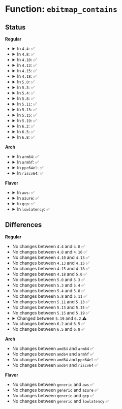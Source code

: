 # Function: <code>ebitmap_contains</code>

## Status
<b>Regular</b>
<ul>
<li>
<details>
<summary>In <code>4.4</code>: ✅</summary>

```c
int ebitmap_contains(struct ebitmap *e1, struct ebitmap *e2, u32 last_e2bit);
```

**Collision:** Unique Global

**Inline:** No

**Transformation:** False

**Instances:**

```
In security/selinux/ss/ebitmap.c (ffffffff8134da50)
Location: security/selinux/ss/ebitmap.c:198
Inline: False
Direct callers:
  - security/selinux/ss/services.c:constraint_expr_eval
  - security/selinux/ss/services.c:constraint_expr_eval
  - security/selinux/ss/services.c:constraint_expr_eval
  - security/selinux/ss/mls.c:mls_level_isvalid
  - security/selinux/ss/mls.c:mls_range_isvalid
  - security/selinux/ss/mls.c:mls_context_isvalid
  - security/selinux/ss/mls.c:mls_context_isvalid
  - security/selinux/ss/mls.c:mls_setup_user_range
  - security/selinux/ss/mls.c:mls_setup_user_range
  - security/selinux/ss/mls.c:mls_setup_user_range
  - security/selinux/ss/mls.c:mls_setup_user_range
  - security/selinux/ss/mls.c:mls_setup_user_range
  - security/selinux/ss/mls.c:mls_setup_user_range
  - security/selinux/ss/mls.c:mls_setup_user_range
  - security/selinux/ss/mls.c:mls_setup_user_range
```
**Symbols:**

```
ffffffff8134da50-ffffffff8134db0e: ebitmap_contains (STB_GLOBAL)
```
</details>
</li>
<li>
<details>
<summary>In <code>4.8</code>: ✅</summary>

```c
int ebitmap_contains(struct ebitmap *e1, struct ebitmap *e2, u32 last_e2bit);
```

**Collision:** Unique Global

**Inline:** No

**Transformation:** False

**Instances:**

```
In security/selinux/ss/ebitmap.c (ffffffff81383a40)
Location: security/selinux/ss/ebitmap.c:198
Inline: False
Direct callers:
  - security/selinux/ss/services.c:constraint_expr_eval
  - security/selinux/ss/services.c:constraint_expr_eval
  - security/selinux/ss/services.c:constraint_expr_eval
  - security/selinux/ss/mls.c:mls_setup_user_range
  - security/selinux/ss/mls.c:mls_setup_user_range
  - security/selinux/ss/mls.c:mls_setup_user_range
  - security/selinux/ss/mls.c:mls_setup_user_range
  - security/selinux/ss/mls.c:mls_setup_user_range
  - security/selinux/ss/mls.c:mls_setup_user_range
  - security/selinux/ss/mls.c:mls_setup_user_range
  - security/selinux/ss/mls.c:mls_setup_user_range
  - security/selinux/ss/mls.c:mls_context_isvalid
  - security/selinux/ss/mls.c:mls_context_isvalid
  - security/selinux/ss/mls.c:mls_range_isvalid
  - security/selinux/ss/mls.c:mls_level_isvalid
```
**Symbols:**

```
ffffffff81383a40-ffffffff81383b12: ebitmap_contains (STB_GLOBAL)
```
</details>
</li>
<li>
<details>
<summary>In <code>4.10</code>: ✅</summary>

```c
int ebitmap_contains(struct ebitmap *e1, struct ebitmap *e2, u32 last_e2bit);
```

**Collision:** Unique Global

**Inline:** No

**Transformation:** False

**Instances:**

```
In security/selinux/ss/ebitmap.c (ffffffff8139a4c0)
Location: security/selinux/ss/ebitmap.c:198
Inline: False
Direct callers:
  - security/selinux/ss/services.c:constraint_expr_eval
  - security/selinux/ss/services.c:constraint_expr_eval
  - security/selinux/ss/services.c:constraint_expr_eval
  - security/selinux/ss/mls.c:mls_setup_user_range
  - security/selinux/ss/mls.c:mls_setup_user_range
  - security/selinux/ss/mls.c:mls_setup_user_range
  - security/selinux/ss/mls.c:mls_setup_user_range
  - security/selinux/ss/mls.c:mls_setup_user_range
  - security/selinux/ss/mls.c:mls_setup_user_range
  - security/selinux/ss/mls.c:mls_setup_user_range
  - security/selinux/ss/mls.c:mls_setup_user_range
  - security/selinux/ss/mls.c:mls_context_isvalid
  - security/selinux/ss/mls.c:mls_context_isvalid
  - security/selinux/ss/mls.c:mls_range_isvalid
  - security/selinux/ss/mls.c:mls_level_isvalid
```
**Symbols:**

```
ffffffff8139a4c0-ffffffff8139a592: ebitmap_contains (STB_GLOBAL)
```
</details>
</li>
<li>
<details>
<summary>In <code>4.13</code>: ✅</summary>

```c
int ebitmap_contains(struct ebitmap *e1, struct ebitmap *e2, u32 last_e2bit);
```

**Collision:** Unique Global

**Inline:** No

**Transformation:** False

**Instances:**

```
In security/selinux/ss/ebitmap.c (ffffffff813b0970)
Location: security/selinux/ss/ebitmap.c:200
Inline: False
Direct callers:
  - security/selinux/ss/services.c:selinux_audit_rule_match
  - security/selinux/ss/services.c:selinux_audit_rule_match
  - security/selinux/ss/services.c:selinux_audit_rule_match
  - security/selinux/ss/services.c:constraint_expr_eval
  - security/selinux/ss/services.c:constraint_expr_eval
  - security/selinux/ss/services.c:constraint_expr_eval
  - security/selinux/ss/mls.c:mls_setup_user_range
  - security/selinux/ss/mls.c:mls_setup_user_range
  - security/selinux/ss/mls.c:mls_setup_user_range
  - security/selinux/ss/mls.c:mls_setup_user_range
  - security/selinux/ss/mls.c:mls_setup_user_range
  - security/selinux/ss/mls.c:mls_setup_user_range
  - security/selinux/ss/mls.c:mls_setup_user_range
  - security/selinux/ss/mls.c:mls_setup_user_range
  - security/selinux/ss/mls.c:mls_context_isvalid
  - security/selinux/ss/mls.c:mls_context_isvalid
  - security/selinux/ss/mls.c:mls_range_isvalid
  - security/selinux/ss/mls.c:mls_level_isvalid
```
**Symbols:**

```
ffffffff813b0970-ffffffff813b0a3d: ebitmap_contains (STB_GLOBAL)
```
</details>
</li>
<li>
<details>
<summary>In <code>4.15</code>: ✅</summary>

```c
int ebitmap_contains(struct ebitmap *e1, struct ebitmap *e2, u32 last_e2bit);
```

**Collision:** Unique Global

**Inline:** No

**Transformation:** False

**Instances:**

```
In security/selinux/ss/ebitmap.c (ffffffff813d6a10)
Location: security/selinux/ss/ebitmap.c:201
Inline: False
Direct callers:
  - security/selinux/ss/services.c:selinux_audit_rule_match
  - security/selinux/ss/services.c:selinux_audit_rule_match
  - security/selinux/ss/services.c:selinux_audit_rule_match
  - security/selinux/ss/services.c:constraint_expr_eval
  - security/selinux/ss/services.c:constraint_expr_eval
  - security/selinux/ss/services.c:constraint_expr_eval
  - security/selinux/ss/mls.c:mls_setup_user_range
  - security/selinux/ss/mls.c:mls_setup_user_range
  - security/selinux/ss/mls.c:mls_setup_user_range
  - security/selinux/ss/mls.c:mls_setup_user_range
  - security/selinux/ss/mls.c:mls_setup_user_range
  - security/selinux/ss/mls.c:mls_setup_user_range
  - security/selinux/ss/mls.c:mls_setup_user_range
  - security/selinux/ss/mls.c:mls_setup_user_range
  - security/selinux/ss/mls.c:mls_context_isvalid
  - security/selinux/ss/mls.c:mls_context_isvalid
  - security/selinux/ss/mls.c:mls_range_isvalid
  - security/selinux/ss/mls.c:mls_level_isvalid
```
**Symbols:**

```
ffffffff813d6a10-ffffffff813d6b2a: ebitmap_contains (STB_GLOBAL)
```
</details>
</li>
<li>
<details>
<summary>In <code>4.18</code>: ✅</summary>

```c
int ebitmap_contains(struct ebitmap *e1, struct ebitmap *e2, u32 last_e2bit);
```

**Collision:** Unique Global

**Inline:** No

**Transformation:** False

**Instances:**

```
In security/selinux/ss/ebitmap.c (ffffffff81407030)
Location: security/selinux/ss/ebitmap.c:201
Inline: False
Direct callers:
  - security/selinux/ss/services.c:selinux_audit_rule_match
  - security/selinux/ss/services.c:selinux_audit_rule_match
  - security/selinux/ss/services.c:selinux_audit_rule_match
  - security/selinux/ss/mls.c:mls_setup_user_range
  - security/selinux/ss/mls.c:mls_setup_user_range
  - security/selinux/ss/mls.c:mls_setup_user_range
  - security/selinux/ss/mls.c:mls_setup_user_range
  - security/selinux/ss/mls.c:mls_setup_user_range
  - security/selinux/ss/mls.c:mls_setup_user_range
  - security/selinux/ss/mls.c:mls_setup_user_range
  - security/selinux/ss/mls.c:mls_setup_user_range
  - security/selinux/ss/mls.c:mls_context_isvalid
  - security/selinux/ss/mls.c:mls_context_isvalid
  - security/selinux/ss/mls.c:mls_range_isvalid
  - security/selinux/ss/mls.c:mls_level_isvalid
```
**Symbols:**

```
ffffffff81407030-ffffffff8140713f: ebitmap_contains (STB_GLOBAL)
```
</details>
</li>
<li>
<details>
<summary>In <code>5.0</code>: ✅</summary>

```c
int ebitmap_contains(struct ebitmap *e1, struct ebitmap *e2, u32 last_e2bit);
```

**Collision:** Unique Global

**Inline:** No

**Transformation:** False

**Instances:**

```
In security/selinux/ss/ebitmap.c (ffffffff81422b80)
Location: security/selinux/ss/ebitmap.c:201
Inline: False
Direct callers:
  - security/selinux/ss/services.c:selinux_audit_rule_match
  - security/selinux/ss/services.c:selinux_audit_rule_match
  - security/selinux/ss/services.c:selinux_audit_rule_match
  - security/selinux/ss/mls.c:mls_setup_user_range
  - security/selinux/ss/mls.c:mls_setup_user_range
  - security/selinux/ss/mls.c:mls_setup_user_range
  - security/selinux/ss/mls.c:mls_setup_user_range
  - security/selinux/ss/mls.c:mls_setup_user_range
  - security/selinux/ss/mls.c:mls_setup_user_range
  - security/selinux/ss/mls.c:mls_setup_user_range
  - security/selinux/ss/mls.c:mls_setup_user_range
  - security/selinux/ss/mls.c:mls_context_isvalid
  - security/selinux/ss/mls.c:mls_context_isvalid
  - security/selinux/ss/mls.c:mls_range_isvalid
  - security/selinux/ss/mls.c:mls_level_isvalid
```
**Symbols:**

```
ffffffff81422b80-ffffffff81422c8f: ebitmap_contains (STB_GLOBAL)
```
</details>
</li>
<li>
<details>
<summary>In <code>5.3</code>: ✅</summary>

```c
int ebitmap_contains(struct ebitmap *e1, struct ebitmap *e2, u32 last_e2bit);
```

**Collision:** Unique Global

**Inline:** No

**Transformation:** False

**Instances:**

```
In security/selinux/ss/ebitmap.c (ffffffff81450810)
Location: security/selinux/ss/ebitmap.c:201
Inline: False
Direct callers:
  - security/selinux/ss/services.c:selinux_audit_rule_match
  - security/selinux/ss/services.c:selinux_audit_rule_match
  - security/selinux/ss/services.c:selinux_audit_rule_match
  - security/selinux/ss/mls.c:mls_setup_user_range
  - security/selinux/ss/mls.c:mls_setup_user_range
  - security/selinux/ss/mls.c:mls_setup_user_range
  - security/selinux/ss/mls.c:mls_setup_user_range
  - security/selinux/ss/mls.c:mls_setup_user_range
  - security/selinux/ss/mls.c:mls_setup_user_range
  - security/selinux/ss/mls.c:mls_setup_user_range
  - security/selinux/ss/mls.c:mls_setup_user_range
  - security/selinux/ss/mls.c:mls_context_isvalid
  - security/selinux/ss/mls.c:mls_context_isvalid
  - security/selinux/ss/mls.c:mls_range_isvalid
  - security/selinux/ss/mls.c:mls_level_isvalid
```
**Symbols:**

```
ffffffff81450810-ffffffff814508ba: ebitmap_contains (STB_GLOBAL)
```
</details>
</li>
<li>
<details>
<summary>In <code>5.4</code>: ✅</summary>

```c
int ebitmap_contains(struct ebitmap *e1, struct ebitmap *e2, u32 last_e2bit);
```

**Collision:** Unique Global

**Inline:** No

**Transformation:** False

**Instances:**

```
In security/selinux/ss/ebitmap.c (ffffffff8146a5f0)
Location: security/selinux/ss/ebitmap.c:201
Inline: False
Direct callers:
  - security/selinux/ss/services.c:selinux_audit_rule_match
  - security/selinux/ss/services.c:selinux_audit_rule_match
  - security/selinux/ss/services.c:selinux_audit_rule_match
  - security/selinux/ss/mls.c:mls_setup_user_range
  - security/selinux/ss/mls.c:mls_setup_user_range
  - security/selinux/ss/mls.c:mls_setup_user_range
  - security/selinux/ss/mls.c:mls_setup_user_range
  - security/selinux/ss/mls.c:mls_setup_user_range
  - security/selinux/ss/mls.c:mls_setup_user_range
  - security/selinux/ss/mls.c:mls_setup_user_range
  - security/selinux/ss/mls.c:mls_setup_user_range
  - security/selinux/ss/mls.c:mls_context_isvalid
  - security/selinux/ss/mls.c:mls_context_isvalid
  - security/selinux/ss/mls.c:mls_range_isvalid
  - security/selinux/ss/mls.c:mls_level_isvalid
```
**Symbols:**

```
ffffffff8146a5f0-ffffffff8146a69a: ebitmap_contains (STB_GLOBAL)
```
</details>
</li>
<li>
<details>
<summary>In <code>5.8</code>: ✅</summary>

```c
int ebitmap_contains(struct ebitmap *e1, struct ebitmap *e2, u32 last_e2bit);
```

**Collision:** Unique Global

**Inline:** No

**Transformation:** False

**Instances:**

```
In security/selinux/ss/ebitmap.c (ffffffff814beb50)
Location: security/selinux/ss/ebitmap.c:220
Inline: False
Direct callers:
  - security/selinux/ss/services.c:selinux_audit_rule_match
  - security/selinux/ss/services.c:selinux_audit_rule_match
  - security/selinux/ss/services.c:selinux_audit_rule_match
  - security/selinux/ss/services.c:constraint_expr_eval
  - security/selinux/ss/services.c:constraint_expr_eval
  - security/selinux/ss/services.c:constraint_expr_eval
  - security/selinux/ss/mls.c:mls_setup_user_range
  - security/selinux/ss/mls.c:mls_setup_user_range
  - security/selinux/ss/mls.c:mls_setup_user_range
  - security/selinux/ss/mls.c:mls_setup_user_range
  - security/selinux/ss/mls.c:mls_setup_user_range
  - security/selinux/ss/mls.c:mls_setup_user_range
  - security/selinux/ss/mls.c:mls_setup_user_range
  - security/selinux/ss/mls.c:mls_setup_user_range
  - security/selinux/ss/mls.c:mls_context_isvalid
  - security/selinux/ss/mls.c:mls_context_isvalid
  - security/selinux/ss/mls.c:mls_range_isvalid
  - security/selinux/ss/mls.c:mls_range_isvalid
```
**Symbols:**

```
ffffffff814beb50-ffffffff814bec0f: ebitmap_contains (STB_GLOBAL)
```
</details>
</li>
<li>
<details>
<summary>In <code>5.11</code>: ✅</summary>

```c
int ebitmap_contains(struct ebitmap *e1, struct ebitmap *e2, u32 last_e2bit);
```

**Collision:** Unique Global

**Inline:** No

**Transformation:** False

**Instances:**

```
In security/selinux/ss/ebitmap.c (ffffffff814dc570)
Location: security/selinux/ss/ebitmap.c:220
Inline: False
Direct callers:
  - security/selinux/ss/services.c:selinux_audit_rule_match
  - security/selinux/ss/services.c:selinux_audit_rule_match
  - security/selinux/ss/services.c:selinux_audit_rule_match
  - security/selinux/ss/services.c:constraint_expr_eval
  - security/selinux/ss/services.c:constraint_expr_eval
  - security/selinux/ss/services.c:constraint_expr_eval
  - security/selinux/ss/mls.c:mls_setup_user_range
  - security/selinux/ss/mls.c:mls_setup_user_range
  - security/selinux/ss/mls.c:mls_setup_user_range
  - security/selinux/ss/mls.c:mls_setup_user_range
  - security/selinux/ss/mls.c:mls_setup_user_range
  - security/selinux/ss/mls.c:mls_setup_user_range
  - security/selinux/ss/mls.c:mls_setup_user_range
  - security/selinux/ss/mls.c:mls_setup_user_range
  - security/selinux/ss/mls.c:mls_context_isvalid
  - security/selinux/ss/mls.c:mls_context_isvalid
  - security/selinux/ss/mls.c:mls_range_isvalid
  - security/selinux/ss/mls.c:mls_range_isvalid
```
**Symbols:**

```
ffffffff814dc570-ffffffff814dc62f: ebitmap_contains (STB_GLOBAL)
```
</details>
</li>
<li>
<details>
<summary>In <code>5.13</code>: ✅</summary>

```c
int ebitmap_contains(struct ebitmap *e1, struct ebitmap *e2, u32 last_e2bit);
```

**Collision:** Unique Global

**Inline:** No

**Transformation:** False

**Instances:**

```
In security/selinux/ss/ebitmap.c (ffffffff814e2eb0)
Location: security/selinux/ss/ebitmap.c:220
Inline: False
Direct callers:
  - security/selinux/ss/services.c:selinux_audit_rule_match
  - security/selinux/ss/services.c:selinux_audit_rule_match
  - security/selinux/ss/services.c:selinux_audit_rule_match
  - security/selinux/ss/services.c:constraint_expr_eval
  - security/selinux/ss/services.c:constraint_expr_eval
  - security/selinux/ss/services.c:constraint_expr_eval
  - security/selinux/ss/mls.c:mls_setup_user_range
  - security/selinux/ss/mls.c:mls_setup_user_range
  - security/selinux/ss/mls.c:mls_setup_user_range
  - security/selinux/ss/mls.c:mls_setup_user_range
  - security/selinux/ss/mls.c:mls_setup_user_range
  - security/selinux/ss/mls.c:mls_setup_user_range
  - security/selinux/ss/mls.c:mls_setup_user_range
  - security/selinux/ss/mls.c:mls_setup_user_range
  - security/selinux/ss/mls.c:mls_context_isvalid
  - security/selinux/ss/mls.c:mls_context_isvalid
  - security/selinux/ss/mls.c:mls_range_isvalid
  - security/selinux/ss/mls.c:mls_range_isvalid
```
**Symbols:**

```
ffffffff814e2eb0-ffffffff814e2f51: ebitmap_contains (STB_GLOBAL)
```
</details>
</li>
<li>
<details>
<summary>In <code>5.15</code>: ✅</summary>

```c
int ebitmap_contains(struct ebitmap *e1, struct ebitmap *e2, u32 last_e2bit);
```

**Collision:** Unique Global

**Inline:** No

**Transformation:** False

**Instances:**

```
In security/selinux/ss/ebitmap.c (ffffffff8153c0e0)
Location: security/selinux/ss/ebitmap.c:220
Inline: False
Direct callers:
  - security/selinux/ss/services.c:selinux_audit_rule_match
  - security/selinux/ss/services.c:selinux_audit_rule_match
  - security/selinux/ss/services.c:selinux_audit_rule_match
  - security/selinux/ss/services.c:constraint_expr_eval
  - security/selinux/ss/services.c:constraint_expr_eval
  - security/selinux/ss/services.c:constraint_expr_eval
  - security/selinux/ss/mls.c:mls_setup_user_range
  - security/selinux/ss/mls.c:mls_setup_user_range
  - security/selinux/ss/mls.c:mls_setup_user_range
  - security/selinux/ss/mls.c:mls_setup_user_range
  - security/selinux/ss/mls.c:mls_setup_user_range
  - security/selinux/ss/mls.c:mls_setup_user_range
  - security/selinux/ss/mls.c:mls_setup_user_range
  - security/selinux/ss/mls.c:mls_setup_user_range
  - security/selinux/ss/mls.c:mls_context_isvalid
  - security/selinux/ss/mls.c:mls_context_isvalid
  - security/selinux/ss/mls.c:mls_range_isvalid
  - security/selinux/ss/mls.c:mls_range_isvalid
```
**Symbols:**

```
ffffffff8153c0e0-ffffffff8153c26d: ebitmap_contains (STB_GLOBAL)
```
</details>
</li>
<li>
<details>
<summary>In <code>5.19</code>: ✅</summary>

```c
int ebitmap_contains(struct ebitmap *e1, struct ebitmap *e2, u32 last_e2bit);
```

**Collision:** Unique Global

**Inline:** No

**Transformation:** False

**Instances:**

```
In security/selinux/ss/ebitmap.c (ffffffff815d39c0)
Location: security/selinux/ss/ebitmap.c:220
Inline: False
Direct callers:
  - security/selinux/ss/services.c:selinux_audit_rule_match
  - security/selinux/ss/services.c:selinux_audit_rule_match
  - security/selinux/ss/services.c:selinux_audit_rule_match
  - security/selinux/ss/services.c:constraint_expr_eval
  - security/selinux/ss/services.c:constraint_expr_eval
  - security/selinux/ss/services.c:constraint_expr_eval
  - security/selinux/ss/mls.c:mls_setup_user_range
  - security/selinux/ss/mls.c:mls_setup_user_range
  - security/selinux/ss/mls.c:mls_setup_user_range
  - security/selinux/ss/mls.c:mls_setup_user_range
  - security/selinux/ss/mls.c:mls_setup_user_range
  - security/selinux/ss/mls.c:mls_setup_user_range
  - security/selinux/ss/mls.c:mls_setup_user_range
  - security/selinux/ss/mls.c:mls_setup_user_range
  - security/selinux/ss/mls.c:mls_context_isvalid
  - security/selinux/ss/mls.c:mls_context_isvalid
  - security/selinux/ss/mls.c:mls_context_isvalid
```
**Symbols:**

```
ffffffff815d39c0-ffffffff815d3b98: ebitmap_contains (STB_GLOBAL)
```
</details>
</li>
<li>
<details>
<summary>In <code>6.2</code>: ✅</summary>

```c
int ebitmap_contains(const struct ebitmap *e1, const struct ebitmap *e2, u32 last_e2bit);
```

**Collision:** Unique Global

**Inline:** No

**Transformation:** False

**Instances:**

```
In security/selinux/ss/ebitmap.c (ffffffff81681a60)
Location: security/selinux/ss/ebitmap.c:221
Inline: False
Direct callers:
  - security/selinux/ss/services.c:selinux_audit_rule_match
  - security/selinux/ss/services.c:selinux_audit_rule_match
  - security/selinux/ss/services.c:selinux_audit_rule_match
  - security/selinux/ss/services.c:constraint_expr_eval
  - security/selinux/ss/services.c:constraint_expr_eval
  - security/selinux/ss/services.c:constraint_expr_eval
  - security/selinux/ss/mls.c:mls_setup_user_range
  - security/selinux/ss/mls.c:mls_setup_user_range
  - security/selinux/ss/mls.c:mls_setup_user_range
  - security/selinux/ss/mls.c:mls_setup_user_range
  - security/selinux/ss/mls.c:mls_setup_user_range
  - security/selinux/ss/mls.c:mls_setup_user_range
  - security/selinux/ss/mls.c:mls_setup_user_range
  - security/selinux/ss/mls.c:mls_setup_user_range
  - security/selinux/ss/mls.c:mls_context_isvalid
  - security/selinux/ss/mls.c:mls_context_isvalid
  - security/selinux/ss/mls.c:mls_context_isvalid
```
**Symbols:**

```
ffffffff81681a60-ffffffff81681c38: ebitmap_contains (STB_GLOBAL)
```
</details>
</li>
<li>
<details>
<summary>In <code>6.5</code>: ✅</summary>

```c
int ebitmap_contains(const struct ebitmap *e1, const struct ebitmap *e2, u32 last_e2bit);
```

**Collision:** Unique Global

**Inline:** No

**Transformation:** False

**Instances:**

```
In security/selinux/ss/ebitmap.c (ffffffff816b9c20)
Location: security/selinux/ss/ebitmap.c:221
Inline: False
Direct callers:
  - security/selinux/ss/services.c:selinux_audit_rule_match
  - security/selinux/ss/services.c:selinux_audit_rule_match
  - security/selinux/ss/services.c:selinux_audit_rule_match
  - security/selinux/ss/services.c:constraint_expr_eval
  - security/selinux/ss/services.c:constraint_expr_eval
  - security/selinux/ss/services.c:constraint_expr_eval
  - security/selinux/ss/mls.c:mls_setup_user_range
  - security/selinux/ss/mls.c:mls_setup_user_range
  - security/selinux/ss/mls.c:mls_setup_user_range
  - security/selinux/ss/mls.c:mls_setup_user_range
  - security/selinux/ss/mls.c:mls_setup_user_range
  - security/selinux/ss/mls.c:mls_setup_user_range
  - security/selinux/ss/mls.c:mls_setup_user_range
  - security/selinux/ss/mls.c:mls_setup_user_range
  - security/selinux/ss/mls.c:mls_context_isvalid
  - security/selinux/ss/mls.c:mls_context_isvalid
  - security/selinux/ss/mls.c:mls_context_isvalid
```
**Symbols:**

```
ffffffff816b9c20-ffffffff816b9de1: ebitmap_contains (STB_GLOBAL)
```
</details>
</li>
<li>
<details>
<summary>In <code>6.8</code>: ✅</summary>

```c
int ebitmap_contains(const struct ebitmap *e1, const struct ebitmap *e2, u32 last_e2bit);
```

**Collision:** Unique Global

**Inline:** No

**Transformation:** False

**Instances:**

```
In security/selinux/ss/ebitmap.c (ffffffff816f66b0)
Location: security/selinux/ss/ebitmap.c:221
Inline: False
Direct callers:
  - security/selinux/ss/services.c:constraint_expr_eval
  - security/selinux/ss/services.c:constraint_expr_eval
  - security/selinux/ss/services.c:constraint_expr_eval
  - security/selinux/ss/mls.c:mls_setup_user_range
  - security/selinux/ss/mls.c:mls_setup_user_range
  - security/selinux/ss/mls.c:mls_setup_user_range
  - security/selinux/ss/mls.c:mls_setup_user_range
  - security/selinux/ss/mls.c:mls_setup_user_range
  - security/selinux/ss/mls.c:mls_setup_user_range
  - security/selinux/ss/mls.c:mls_setup_user_range
  - security/selinux/ss/mls.c:mls_setup_user_range
  - security/selinux/ss/mls.c:mls_context_isvalid
  - security/selinux/ss/mls.c:mls_context_isvalid
  - security/selinux/ss/mls.c:mls_context_isvalid
```
**Symbols:**

```
ffffffff816f66b0-ffffffff816f6871: ebitmap_contains (STB_GLOBAL)
```
</details>
</li>
</ul>
<b>Arch</b>
<ul>
<li>
<details>
<summary>In <code>arm64</code>: ✅</summary>

```c
int ebitmap_contains(struct ebitmap *e1, struct ebitmap *e2, u32 last_e2bit);
```

**Collision:** Unique Global

**Inline:** No

**Transformation:** False

**Instances:**

```
In security/selinux/ss/ebitmap.c (ffff800010559208)
Location: security/selinux/ss/ebitmap.c:201
Inline: False
Direct callers:
  - security/selinux/ss/services.c:selinux_audit_rule_match
  - security/selinux/ss/services.c:selinux_audit_rule_match
  - security/selinux/ss/services.c:selinux_audit_rule_match
  - security/selinux/ss/services.c:selinux_audit_rule_match
  - security/selinux/ss/mls.c:mls_setup_user_range
  - security/selinux/ss/mls.c:mls_setup_user_range
  - security/selinux/ss/mls.c:mls_setup_user_range
  - security/selinux/ss/mls.c:mls_setup_user_range
  - security/selinux/ss/mls.c:mls_setup_user_range
  - security/selinux/ss/mls.c:mls_setup_user_range
  - security/selinux/ss/mls.c:mls_setup_user_range
  - security/selinux/ss/mls.c:mls_setup_user_range
  - security/selinux/ss/mls.c:mls_context_isvalid
  - security/selinux/ss/mls.c:mls_context_isvalid
  - security/selinux/ss/mls.c:mls_range_isvalid
  - security/selinux/ss/mls.c:mls_level_isvalid
```
**Symbols:**

```
ffff800010559208-ffff800010559310: ebitmap_contains (STB_GLOBAL)
```
</details>
</li>
<li>
<details>
<summary>In <code>armhf</code>: ✅</summary>

```c
int ebitmap_contains(struct ebitmap *e1, struct ebitmap *e2, u32 last_e2bit);
```

**Collision:** Unique Global

**Inline:** No

**Transformation:** False

**Instances:**

```
In security/selinux/ss/ebitmap.c (c070da90)
Location: security/selinux/ss/ebitmap.c:201
Inline: False
Direct callers:
  - security/selinux/ss/services.c:selinux_audit_rule_match
  - security/selinux/ss/services.c:selinux_audit_rule_match
  - security/selinux/ss/services.c:selinux_audit_rule_match
  - security/selinux/ss/services.c:constraint_expr_eval
  - security/selinux/ss/services.c:constraint_expr_eval
  - security/selinux/ss/services.c:constraint_expr_eval
  - security/selinux/ss/services.c:constraint_expr_eval
  - security/selinux/ss/mls.c:mls_setup_user_range
  - security/selinux/ss/mls.c:mls_setup_user_range
  - security/selinux/ss/mls.c:mls_setup_user_range
  - security/selinux/ss/mls.c:mls_setup_user_range
  - security/selinux/ss/mls.c:mls_setup_user_range
  - security/selinux/ss/mls.c:mls_setup_user_range
  - security/selinux/ss/mls.c:mls_setup_user_range
  - security/selinux/ss/mls.c:mls_setup_user_range
  - security/selinux/ss/mls.c:mls_context_isvalid
  - security/selinux/ss/mls.c:mls_context_isvalid
  - security/selinux/ss/mls.c:mls_range_isvalid
  - security/selinux/ss/mls.c:mls_level_isvalid
```
**Symbols:**

```
c070da90-c070db80: ebitmap_contains (STB_GLOBAL)
```
</details>
</li>
<li>
<details>
<summary>In <code>ppc64el</code>: ✅</summary>

```c
int ebitmap_contains(struct ebitmap *e1, struct ebitmap *e2, u32 last_e2bit);
```

**Collision:** Unique Global

**Inline:** No

**Transformation:** False

**Instances:**

```
In security/selinux/ss/ebitmap.c (c0000000006b71f0)
Location: security/selinux/ss/ebitmap.c:201
Inline: False
Direct callers:
  - security/selinux/ss/services.c:selinux_audit_rule_match
  - security/selinux/ss/services.c:selinux_audit_rule_match
  - security/selinux/ss/services.c:selinux_audit_rule_match
  - security/selinux/ss/mls.c:mls_setup_user_range
  - security/selinux/ss/mls.c:mls_setup_user_range
  - security/selinux/ss/mls.c:mls_setup_user_range
  - security/selinux/ss/mls.c:mls_setup_user_range
  - security/selinux/ss/mls.c:mls_setup_user_range
  - security/selinux/ss/mls.c:mls_setup_user_range
  - security/selinux/ss/mls.c:mls_setup_user_range
  - security/selinux/ss/mls.c:mls_setup_user_range
  - security/selinux/ss/mls.c:mls_context_isvalid
  - security/selinux/ss/mls.c:mls_context_isvalid
  - security/selinux/ss/mls.c:mls_range_isvalid
  - security/selinux/ss/mls.c:mls_level_isvalid
```
**Symbols:**

```
c0000000006b71f0-c0000000006b7324: ebitmap_contains (STB_GLOBAL)
```
</details>
</li>
<li>
<details>
<summary>In <code>riscv64</code>: ✅</summary>

```c
int ebitmap_contains(struct ebitmap *e1, struct ebitmap *e2, u32 last_e2bit);
```

**Collision:** Unique Global

**Inline:** No

**Transformation:** False

**Instances:**

```
In security/selinux/ss/ebitmap.c (ffffffe0003b02fe)
Location: security/selinux/ss/ebitmap.c:201
Inline: False
Direct callers:
  - security/selinux/ss/services.c:selinux_audit_rule_match
  - security/selinux/ss/services.c:selinux_audit_rule_match
  - security/selinux/ss/services.c:selinux_audit_rule_match
  - security/selinux/ss/services.c:selinux_audit_rule_match
  - security/selinux/ss/mls.c:mls_setup_user_range
  - security/selinux/ss/mls.c:mls_setup_user_range
  - security/selinux/ss/mls.c:mls_setup_user_range
  - security/selinux/ss/mls.c:mls_setup_user_range
  - security/selinux/ss/mls.c:mls_setup_user_range
  - security/selinux/ss/mls.c:mls_setup_user_range
  - security/selinux/ss/mls.c:mls_setup_user_range
  - security/selinux/ss/mls.c:mls_setup_user_range
  - security/selinux/ss/mls.c:mls_context_isvalid
  - security/selinux/ss/mls.c:mls_context_isvalid
  - security/selinux/ss/mls.c:mls_range_isvalid
  - security/selinux/ss/mls.c:mls_level_isvalid
```
**Symbols:**

```
ffffffe0003b02fe-ffffffe0003b0428: ebitmap_contains (STB_GLOBAL)
```
</details>
</li>
</ul>
<b>Flavor</b>
<ul>
<li>
<details>
<summary>In <code>aws</code>: ✅</summary>

```c
int ebitmap_contains(struct ebitmap *e1, struct ebitmap *e2, u32 last_e2bit);
```

**Collision:** Unique Global

**Inline:** No

**Transformation:** False

**Instances:**

```
In security/selinux/ss/ebitmap.c (ffffffff81462bd0)
Location: security/selinux/ss/ebitmap.c:201
Inline: False
Direct callers:
  - security/selinux/ss/services.c:selinux_audit_rule_match
  - security/selinux/ss/services.c:selinux_audit_rule_match
  - security/selinux/ss/services.c:selinux_audit_rule_match
  - security/selinux/ss/mls.c:mls_setup_user_range
  - security/selinux/ss/mls.c:mls_setup_user_range
  - security/selinux/ss/mls.c:mls_setup_user_range
  - security/selinux/ss/mls.c:mls_setup_user_range
  - security/selinux/ss/mls.c:mls_setup_user_range
  - security/selinux/ss/mls.c:mls_setup_user_range
  - security/selinux/ss/mls.c:mls_setup_user_range
  - security/selinux/ss/mls.c:mls_setup_user_range
  - security/selinux/ss/mls.c:mls_context_isvalid
  - security/selinux/ss/mls.c:mls_context_isvalid
  - security/selinux/ss/mls.c:mls_range_isvalid
  - security/selinux/ss/mls.c:mls_level_isvalid
```
**Symbols:**

```
ffffffff81462bd0-ffffffff81462c7a: ebitmap_contains (STB_GLOBAL)
```
</details>
</li>
<li>
<details>
<summary>In <code>azure</code>: ✅</summary>

```c
int ebitmap_contains(struct ebitmap *e1, struct ebitmap *e2, u32 last_e2bit);
```

**Collision:** Unique Global

**Inline:** No

**Transformation:** False

**Instances:**

```
In security/selinux/ss/ebitmap.c (ffffffff81453600)
Location: security/selinux/ss/ebitmap.c:201
Inline: False
Direct callers:
  - security/selinux/ss/services.c:selinux_audit_rule_match
  - security/selinux/ss/services.c:selinux_audit_rule_match
  - security/selinux/ss/services.c:selinux_audit_rule_match
  - security/selinux/ss/mls.c:mls_setup_user_range
  - security/selinux/ss/mls.c:mls_setup_user_range
  - security/selinux/ss/mls.c:mls_setup_user_range
  - security/selinux/ss/mls.c:mls_setup_user_range
  - security/selinux/ss/mls.c:mls_setup_user_range
  - security/selinux/ss/mls.c:mls_setup_user_range
  - security/selinux/ss/mls.c:mls_setup_user_range
  - security/selinux/ss/mls.c:mls_setup_user_range
  - security/selinux/ss/mls.c:mls_context_isvalid
  - security/selinux/ss/mls.c:mls_context_isvalid
  - security/selinux/ss/mls.c:mls_range_isvalid
  - security/selinux/ss/mls.c:mls_level_isvalid
```
**Symbols:**

```
ffffffff81453600-ffffffff814536aa: ebitmap_contains (STB_GLOBAL)
```
</details>
</li>
<li>
<details>
<summary>In <code>gcp</code>: ✅</summary>

```c
int ebitmap_contains(struct ebitmap *e1, struct ebitmap *e2, u32 last_e2bit);
```

**Collision:** Unique Global

**Inline:** No

**Transformation:** False

**Instances:**

```
In security/selinux/ss/ebitmap.c (ffffffff8145ec70)
Location: security/selinux/ss/ebitmap.c:201
Inline: False
Direct callers:
  - security/selinux/ss/services.c:selinux_audit_rule_match
  - security/selinux/ss/services.c:selinux_audit_rule_match
  - security/selinux/ss/services.c:selinux_audit_rule_match
  - security/selinux/ss/mls.c:mls_setup_user_range
  - security/selinux/ss/mls.c:mls_setup_user_range
  - security/selinux/ss/mls.c:mls_setup_user_range
  - security/selinux/ss/mls.c:mls_setup_user_range
  - security/selinux/ss/mls.c:mls_setup_user_range
  - security/selinux/ss/mls.c:mls_setup_user_range
  - security/selinux/ss/mls.c:mls_setup_user_range
  - security/selinux/ss/mls.c:mls_setup_user_range
  - security/selinux/ss/mls.c:mls_context_isvalid
  - security/selinux/ss/mls.c:mls_context_isvalid
  - security/selinux/ss/mls.c:mls_range_isvalid
  - security/selinux/ss/mls.c:mls_level_isvalid
```
**Symbols:**

```
ffffffff8145ec70-ffffffff8145ed1a: ebitmap_contains (STB_GLOBAL)
```
</details>
</li>
<li>
<details>
<summary>In <code>lowlatency</code>: ✅</summary>

```c
int ebitmap_contains(struct ebitmap *e1, struct ebitmap *e2, u32 last_e2bit);
```

**Collision:** Unique Global

**Inline:** No

**Transformation:** False

**Instances:**

```
In security/selinux/ss/ebitmap.c (ffffffff81476480)
Location: security/selinux/ss/ebitmap.c:201
Inline: False
Direct callers:
  - security/selinux/ss/services.c:selinux_audit_rule_match
  - security/selinux/ss/services.c:selinux_audit_rule_match
  - security/selinux/ss/services.c:selinux_audit_rule_match
  - security/selinux/ss/mls.c:mls_setup_user_range
  - security/selinux/ss/mls.c:mls_setup_user_range
  - security/selinux/ss/mls.c:mls_setup_user_range
  - security/selinux/ss/mls.c:mls_setup_user_range
  - security/selinux/ss/mls.c:mls_setup_user_range
  - security/selinux/ss/mls.c:mls_setup_user_range
  - security/selinux/ss/mls.c:mls_setup_user_range
  - security/selinux/ss/mls.c:mls_setup_user_range
  - security/selinux/ss/mls.c:mls_context_isvalid
  - security/selinux/ss/mls.c:mls_context_isvalid
  - security/selinux/ss/mls.c:mls_range_isvalid
  - security/selinux/ss/mls.c:mls_level_isvalid
```
**Symbols:**

```
ffffffff81476480-ffffffff8147652a: ebitmap_contains (STB_GLOBAL)
```
</details>
</li>
</ul>

## Differences
<b>Regular</b>
<ul>
<li>
No changes between <code>4.4</code> and <code>4.8</code> ✅
</li>
<li>
No changes between <code>4.8</code> and <code>4.10</code> ✅
</li>
<li>
No changes between <code>4.10</code> and <code>4.13</code> ✅
</li>
<li>
No changes between <code>4.13</code> and <code>4.15</code> ✅
</li>
<li>
No changes between <code>4.15</code> and <code>4.18</code> ✅
</li>
<li>
No changes between <code>4.18</code> and <code>5.0</code> ✅
</li>
<li>
No changes between <code>5.0</code> and <code>5.3</code> ✅
</li>
<li>
No changes between <code>5.3</code> and <code>5.4</code> ✅
</li>
<li>
No changes between <code>5.4</code> and <code>5.8</code> ✅
</li>
<li>
No changes between <code>5.8</code> and <code>5.11</code> ✅
</li>
<li>
No changes between <code>5.11</code> and <code>5.13</code> ✅
</li>
<li>
No changes between <code>5.13</code> and <code>5.15</code> ✅
</li>
<li>
No changes between <code>5.15</code> and <code>5.19</code> ✅
</li>
<li>
<details>
<summary>Changed between <code>5.19</code> and <code>6.2</code> ⚠️</summary>
<ul>
<li>
<b>Param type changed. </b>
<code>struct ebitmap *e1</code> ➡️ <code>const struct ebitmap *e1</code>
</li>
<li>
<b>Param type changed. </b>
<code>struct ebitmap *e2</code> ➡️ <code>const struct ebitmap *e2</code>
</li>
</ul>
</details>
</li>
<li>
No changes between <code>6.2</code> and <code>6.5</code> ✅
</li>
<li>
No changes between <code>6.5</code> and <code>6.8</code> ✅
</li>
</ul>
<b>Arch</b>
<ul>
<li>
No changes between <code>amd64</code> and <code>arm64</code> ✅
</li>
<li>
No changes between <code>amd64</code> and <code>armhf</code> ✅
</li>
<li>
No changes between <code>amd64</code> and <code>ppc64el</code> ✅
</li>
<li>
No changes between <code>amd64</code> and <code>riscv64</code> ✅
</li>
</ul>
<b>Flavor</b>
<ul>
<li>
No changes between <code>generic</code> and <code>aws</code> ✅
</li>
<li>
No changes between <code>generic</code> and <code>azure</code> ✅
</li>
<li>
No changes between <code>generic</code> and <code>gcp</code> ✅
</li>
<li>
No changes between <code>generic</code> and <code>lowlatency</code> ✅
</li>
</ul>
